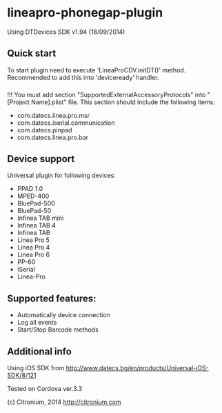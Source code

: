 lineapro-phonegap-plugin
========================

Using DTDevices SDK v1.94 (18/09/2014)
## Quick start
To start plugin need to execute 'LineaProCDV.initDT()' method.
Recommended to add this into 'deviceready' handler.

###
!!! You must add section "SupportedExternalAccessoryProtocols" into "[Project Name].plist" file.
This section should include the following items:

* com.datecs.linea.pro.msr
* com.datecs.iserial.communication
* com.datecs.pinpad
* com.datecs.linea.pro.bar

## Device support
Universal plugin for following devices:

* PPAD 1.0
* MPED-400
* BluePad-500
* BluePad-50
* Infinea TAB mini
* Infinea TAB 4
* Infinea TAB
* Linea Pro 5
* Linea Pro 4
* Linea Pro 6
* PP-60
* iSerial
* Linea-Pro

## Supported features:

* Automatically device connection
* Log all events
* Start/Stop Barcode methods

## Additional info

Using iOS SDK from http://www.datecs.bg/en/products/Universal-iOS-SDK/8/121

Tested on Cordova ver.3.3

(c) Citronium, 2014
http://citronium.com
